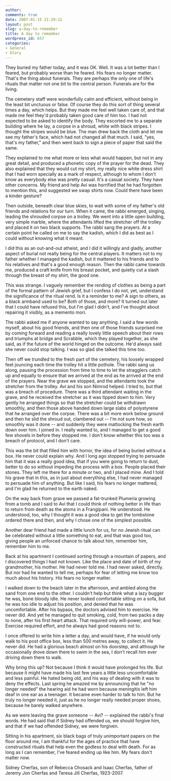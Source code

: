 ```yaml
---
author:
comments: true
date: 2007-01-15 21:29:12
layout: post
slug: a-day-to-remember
title: A day to remember
wordpress_id: 657
categories:
- General
- Glory
---
```


They buried my father today, and it was OK. Well. It was a lot better than I feared, but probably worse than he feared. His fears no longer matter. That's the thing about funerals. They are perhaps the only one of life's rituals that matter not one bit to the central person. Funerals are for the living.

The cemetery staff were wonderfully calm and efficient, without being in the least bit unctuous or false. Of course they do this sort of thing several times a day, which helps. But they made me feel well taken care of, and that made me feel they'd probably taken good care of him too. I had not expected to be asked to identify the body. They escorted me to a separate building where he lay, a corpse in a shroud, white with black stripes. I thought the stripes would be blue. The man drew back the cloth and let me see my father's face, which had not changed all that much. I said, "yes, that's my father," and then went back to sign a piece of paper that said the same.

They explained to me what more or less what would happen, but not in any great detail, and produced a phonetic copy of the prayer for the dead. They also explained that they would cut my shirt, my really nice white dress shirt that I had worn specially as a mark of respect, although to whom I don't know as everybody else was pretty casual. It's a casual society. They have other concerns. My friend and help Avi was horrified that he had forgotten to mention this, and suggested we swap shirts now. Could there have been a kinder gesture?

Then outside, beneath clear blue skies, to wait with some of my father's old friends and relations for our turn. When it came, the rabbi emerged, singing, leading the shrouded corpse on a trolley. We went into a little open building, very simple marble, where the attendants lifted the stretcher off the trolley and placed it on two black supports. The rabbi sang the prayers. At a certain point he called on me to say the kadish, which I did as best as I could without knowing what it meant.

I did this as an out-and-out atheist, and I did it willingly and gladly, another aspect of burial not really being for the central players. It matters not to my father whether I managed the kadish, but it mattered to his friends and to his relatives and that's a good enough reason. Then the rabbi came towards me, produced a craft knife from his breast pocket, and quietly cut a slash through the breast of my shirt, the good one.

This was strange. I vaguely remember the rending of clothes as being a part of the formal pattern of Jewish grief, but I confess I do not, yet, understand the significance of the ritual rend. Is it a reminder to me? A sign to others, as a black armband used to be? Both of those, and more? It turned out later that I could have refused this, but I'm glad I didn't, and I've thought about repairing it visibly, as a memento mori.

The rabbi asked me if anyone wanted to say anything. I said a few words myself, about his good friends, and then one of those friends surprised me by coming forward and reading a really lovely little speech about their rows and triumphs at bridge and Scrabble, which they played together, as she said, as if the future of the world hinged on the outcome. He'd always said she never could stop talking. I was so glad she talked this time too.

Then off we trundled to the fresh part of the cemetery, his loosely wrapped feet jouncing each time the trolley hit a little pothole. The rabbi sang us along, pausing the procession from time to time to let the stragglers catch up and equally to ensure that we arrived at the end as he arrived at the end of the prayers. Near the grave we stopped, and the attendants took the stretcher from the trolley. Avi and his son Nimrod helped. I tried to, but that was a breach of procedure. There was a third attendant waiting in the grave, and he received the stretcher as it was tipped down to him. Very gently he arranged things so that the stretcher could be withdrawn smoothly, and then those above handed down large slabs of polystyrene that he arranged over the corpse.  There was a bit more work below ground and then he slid the shroud out, clambered out -- I'm not sure how, so smoothly was it done -- and suddenly they were mattocking the fresh earth down over him. I joined in. I really wanted to, and I managed to get a good few shovels in before they stopped me. I don't know whether this too was a breach of protocol, and I don't care.

This was the bit that filled him with horror, the idea of being buried without a box. He never could explain why. And I long ago stopped trying to persuade him that it was a really good idea, that if you were going to return to dust, better to do so without impeding the process with a box. People placed their stones. They left me there for a minute or two, and I placed mine. And I told his grave that in this, as in just about everything else, I had never managed to persuade him of anything. But like I said, his fears no longer mattered, and I'm glad he returned to the earth naked.

On the way back from grave we passed a fat-trunked Plumeria growing from a tomb and I said to Avi that I could think of nothing better in life than to return from death as the atoms in a Frangipani. He understood. He understood, too, why I thought it was a good idea to get the tombstone ordered there and then, and why I chose one of the simplest possible.

Another dear friend had made a little lunch for us, for no Jewish ritual can be celebrated without a little something to eat, and that was good too, giving people an unforced chance to talk about him, remember him, remember him to me.

Back at his apartment I continued sorting through a mountain of papers, and I discovered things I had not known. Like the place and date of birth of my grandmother, his mother. He had never told me. I had never asked, directly. But nor had he wanted to tell me, perhaps for fear of letting me know too much about his history. His fears no longer matter.

I walked down to the beach later in the afternoon, and ambled along the sand from one end to the other. I couldn't help but think what a lazy bugger he was, bone bloody idle. He never looked comfortable sitting on a sofa, but he was too idle to adjust his position, and denied that he was uncomfortable. After his bypass, the doctors advised him to exercise. He never did. And yet he managed to quit smoking, cold, from two packs a day to none, after his first heart attack. That required only will-power, and fear. Exercise required effort, and he always had good reasons not to.

I once offered to write him a letter a day, and would have, if he would only walk to his post office box, less than 500 metres away, to collect it. He never did. He had a glorious beach almost on his doorstep, and although he occasionally drove down there to swim in the sea, I don't recall him ever driving down there to walk.

Why bring this up? Not because I think it would have prolonged his life. But because it might have made his last few years a little less uncomfortable and less painful. He hated being old, and his way of dealing with it was to deny the effects. Last spring he amazed me by announcing that he "no longer needed" the hearing aid he had worn because meningitis left him deaf in one ear as a teenager. It became even harder to talk to him. But he truly no longer needed it, just as he no longer really needed proper shoes, because he barely walked anywhere.

As we were leaving the grave someone -- Avi? -- explained the rabbi's final words. He had said that if Sidney had offended us, we should forgive him, and that if we had offended Sidney, we were forgiven.

Sitting in his apartment, six black bags of truly unimportant papers on the floor around me, I am thankful for the ages of practice that have constructed rituals that help even the godless to deal with death. For as long as I can remember, I've feared ending up like him. My fears don't matter now.

Sidney Cherfas, son of Rebecca Chosack and Isaac Cherfas, father of Jeremy Jon Cherfas and Teresa Jill Cherfas,  1923-2007.
